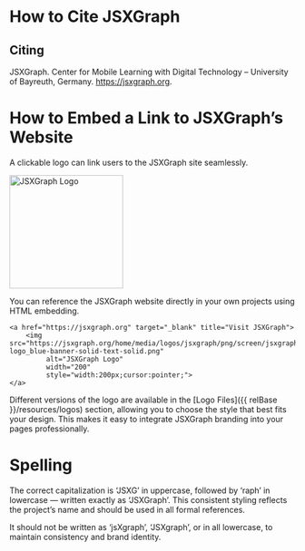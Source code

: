 # How to Cite JSXGraph

## Citing

JSXGraph. Center for Mobile Learning with Digital Technology – University of Bayreuth, Germany. https://jsxgraph.org.

# How to Embed a Link to JSXGraph’s Website

A clickable logo can link users to the JSXGraph site seamlessly. 

<a href="https://jsxgraph.org" target="_blank" title="Visit JSXGraph">
    <img src="https://jsxgraph.org/home/media/logos/jsxgraph/png/screen/jsxgraph-logo_blue-banner-solid-text-solid.png" 
         alt="JSXGraph Logo" 
         width="200" 
         style="width:200px;cursor:pointer;">
</a>

You can reference the JSXGraph website directly in your own projects using HTML embedding.

```
<a href="https://jsxgraph.org" target="_blank" title="Visit JSXGraph">
    <img src="https://jsxgraph.org/home/media/logos/jsxgraph/png/screen/jsxgraph-logo_blue-banner-solid-text-solid.png" 
         alt="JSXGraph Logo" 
         width="200" 
         style="width:200px;cursor:pointer;">
</a>
```

Different versions of the logo are available in the [Logo Files]({{ relBase }}/resources/logos) section, allowing you to choose the style that best fits your design.
This makes it easy to integrate JSXGraph branding into your pages professionally.

# Spelling

The correct capitalization is ‘JSXG’ in uppercase, followed by ‘raph’ in lowercase — written exactly as ‘JSXGraph’.
This consistent styling reflects the project’s name and should be used in all formal references.

It should not be written as ‘jsXgraph’, ‘JSXgraph’, or in all lowercase, to maintain consistency and brand identity.
